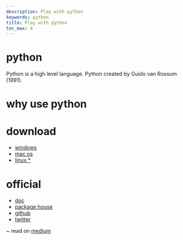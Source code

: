 ```yaml
---
description: Play with python
keywords: python
title: Play with python
toc_max: 4
---
```


# python
Python is a high level language. Python created by Guido van Rossum (1991).

# why use python




# download

* [windows](https://www.python.org/downloads/windows/)
* [mac os](https://www.python.org/downloads/mac-osx/)
* [linux *](http://docs.python-guide.org/en/latest/starting/install3/linux/)

# official

* [doc](https://docs.python.org/3/tutorial/)
* [package house](https://pypi.org/)
* [github](https://github.com/python/cpython)
* [twitter](https://twitter.com/ThePSF)

~ read on [medium](https://medium.com/code4mk-org/history-of-python-play-with-python-980b47ef4505)
